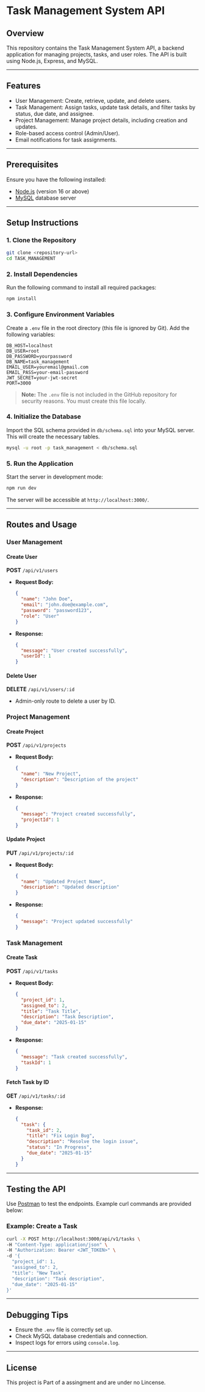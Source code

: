 # Task Management System API

## Overview
This repository contains the Task Management System API, a backend application for managing projects, tasks, and user roles. The API is built using Node.js, Express, and MySQL.

---

## Features
- User Management: Create, retrieve, update, and delete users.
- Task Management: Assign tasks, update task details, and filter tasks by status, due date, and assignee.
- Project Management: Manage project details, including creation and updates.
- Role-based access control (Admin/User).
- Email notifications for task assignments.

---

## Prerequisites

Ensure you have the following installed:
- [Node.js](https://nodejs.org/) (version 16 or above)
- [MySQL](https://www.mysql.com/) database server

---

## Setup Instructions

### 1. Clone the Repository
```bash
git clone <repository-url>
cd TASK_MANAGEMENT
```

### 2. Install Dependencies
Run the following command to install all required packages:
```bash
npm install
```

### 3. Configure Environment Variables

Create a `.env` file in the root directory (this file is ignored by Git). Add the following variables:
```plaintext
DB_HOST=localhost
DB_USER=root
DB_PASSWORD=yourpassword
DB_NAME=task_management
EMAIL_USER=youremail@gmail.com
EMAIL_PASS=your-email-password
JWT_SECRET=your-jwt-secret
PORT=3000
```

> **Note:** The `.env` file is not included in the GitHub repository for security reasons. You must create this file locally.

### 4. Initialize the Database
Import the SQL schema provided in `db/schema.sql` into your MySQL server. This will create the necessary tables.

```bash
mysql -u root -p task_management < db/schema.sql
```

### 5. Run the Application
Start the server in development mode:
```bash
npm run dev
```
The server will be accessible at `http://localhost:3000/`.

---

## Routes and Usage

### **User Management**

#### Create User
**POST** `/api/v1/users`
- **Request Body:**
  ```json
  {
    "name": "John Doe",
    "email": "john.doe@example.com",
    "password": "password123",
    "role": "User"
  }
  ```
- **Response:**
  ```json
  {
    "message": "User created successfully",
    "userId": 1
  }
  ```

#### Delete User
**DELETE** `/api/v1/users/:id`
- Admin-only route to delete a user by ID.

### **Project Management**

#### Create Project
**POST** `/api/v1/projects`
- **Request Body:**
  ```json
  {
    "name": "New Project",
    "description": "Description of the project"
  }
  ```
- **Response:**
  ```json
  {
    "message": "Project created successfully",
    "projectId": 1
  }
  ```

#### Update Project
**PUT** `/api/v1/projects/:id`
- **Request Body:**
  ```json
  {
    "name": "Updated Project Name",
    "description": "Updated description"
  }
  ```
- **Response:**
  ```json
  {
    "message": "Project updated successfully"
  }
  ```

### **Task Management**

#### Create Task
**POST** `/api/v1/tasks`
- **Request Body:**
  ```json
  {
    "project_id": 1,
    "assigned_to": 2,
    "title": "Task Title",
    "description": "Task Description",
    "due_date": "2025-01-15"
  }
  ```
- **Response:**
  ```json
  {
    "message": "Task created successfully",
    "taskId": 1
  }
  ```

#### Fetch Task by ID
**GET** `/api/v1/tasks/:id`
- **Response:**
  ```json
  {
    "task": {
      "task_id": 2,
      "title": "Fix Login Bug",
      "description": "Resolve the login issue",
      "status": "In Progress",
      "due_date": "2025-01-15"
    }
  }
  ```

---

## Testing the API

Use [Postman](https://www.postman.com/) to test the endpoints. Example curl commands are provided below:

### Example: Create a Task
```bash
curl -X POST http://localhost:3000/api/v1/tasks \
-H "Content-Type: application/json" \
-H "Authorization: Bearer <JWT_TOKEN>" \
-d '{
  "project_id": 1,
  "assigned_to": 2,
  "title": "New Task",
  "description": "Task description",
  "due_date": "2025-01-15"
}'
```

---

## Debugging Tips
- Ensure the `.env` file is correctly set up.
- Check MySQL database credentials and connection.
- Inspect logs for errors using `console.log`.

---

## License
This project is Part of a assingment and are under no Lincense.

